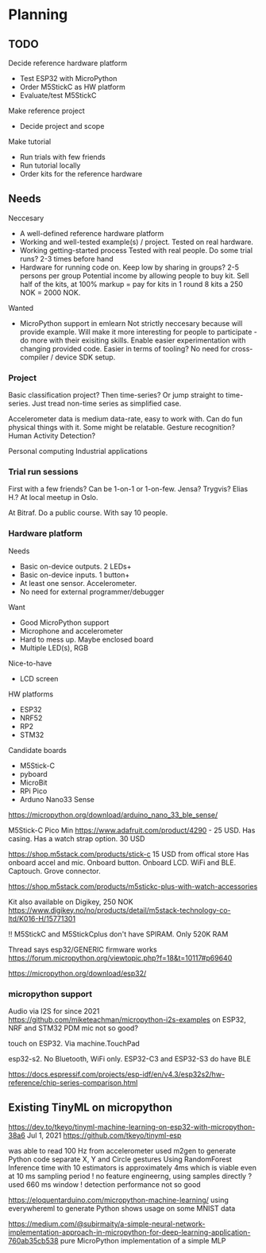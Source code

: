 
# Planning 

## TODO

Decide reference hardware platform

- Test ESP32 with MicroPython
- Order M5StickC as HW platform
- Evaluate/test M5StickC

Make reference project

- Decide project and scope

Make tutorial

- Run trials with few friends
- Run tutorial locally
- Order kits for the reference hardware


## Needs

Neccesary

- A well-defined reference hardware platform
- Working and well-tested example(s) / project.
Tested on real hardware.
- Working getting-started process
Tested with real people.
Do some trial runs? 2-3 times before hand
- Hardware for running code on.
Keep low by sharing in groups? 2-5 persons per group
Potential income by allowing people to buy kit. Sell half of the kits, at 100% markup = pay for kits in 1 round 
8 kits a 250 NOK = 2000 NOK.

Wanted

- MicroPython support in emlearn
Not strictly neccesary because will provide example.
Will make it more interesting for people to participate - do more with their exisiting skills.
Enable easier experimentation with changing provided code.
Easier in terms of tooling? No need for cross-compiler / device SDK setup.

### Project

Basic classification project? Then time-series?
Or jump straight to time-series. Just tread non-time series as simplified case.

Accelerometer data is medium data-rate, easy to work with.
Can do fun physical things with it.
Some might be relatable.
Gesture recognition? Human Activity Detection?

Personal computing
Industrial applications


### Trial run sessions

First with a few friends?
Can be 1-on-1 or 1-on-few.
Jensa? Trygvis? Elias H.? At local meetup in Oslo.

At Bitraf. Do a public course. With say 10 people.

### Hardware platform

Needs

* Basic on-device outputs. 2 LEDs+
* Basic on-device inputs. 1 button+
* At least one sensor. Accelerometer.
* No need for external programmer/debugger

Want

* Good MicroPython support
* Microphone and accelerometer
* Hard to mess up. Maybe enclosed board
* Multiple LED(s), RGB

Nice-to-have

- LCD screen

HW platforms

- ESP32
- NRF52
- RP2
- STM32

Candidate boards

- M5Stick-C
- pyboard
- MicroBit
- RPi Pico
- Arduno Nano33 Sense


https://micropython.org/download/arduino_nano_33_ble_sense/

M5Stick-C Pico Min
https://www.adafruit.com/product/4290 - 25 USD.
Has casing.
Has a watch strap option. 30 USD

https://shop.m5stack.com/products/stick-c
15 USD from offical store
Has onboard accel and mic. Onboard button. Onboard LCD. WiFi and BLE. Captouch. Grove connector.


https://shop.m5stack.com/products/m5stickc-plus-with-watch-accessories

Kit also available on Digikey, 250 NOK
https://www.digikey.no/no/products/detail/m5stack-technology-co-ltd/K016-H/15771301


!! M5StickC and M5StickCplus don't have SPIRAM. Only 520K RAM

Thread says esp32/GENERIC firmware works
https://forum.micropython.org/viewtopic.php?f=18&t=10117#p69640

https://micropython.org/download/esp32/


### micropython support

Audio via I2S for since 2021 https://github.com/miketeachman/micropython-i2s-examples
on ESP32, NRF and STM32
PDM mic not so good?

touch on ESP32. Via machine.TouchPad

esp32-s2. No Bluetooth, WiFi only. ESP32-C3 and ESP32-S3 do have BLE

https://docs.espressif.com/projects/esp-idf/en/v4.3/esp32s2/hw-reference/chip-series-comparison.html


## Existing TinyML on micropython


https://dev.to/tkeyo/tinyml-machine-learning-on-esp32-with-micropython-38a6
Jul 1, 2021
https://github.com/tkeyo/tinyml-esp

was able to read 100 Hz from accelerometer
used m2gen to generate Python code
separate X, Y and Circle gestures
Using RandomForest
Inference time with 10 estimators is approximately 4ms which is viable even at 10 ms sampling period
! no feature engineerng, using samples directly ?
used 660 ms window
! detection performance not so good

https://eloquentarduino.com/micropython-machine-learning/
using everywhereml to generate Python
shows usage on some MNIST data

https://medium.com/@subirmaity/a-simple-neural-network-implementation-approach-in-micropython-for-deep-learning-application-760ab35cb538
pure MicroPython implementation of a simple MLP


